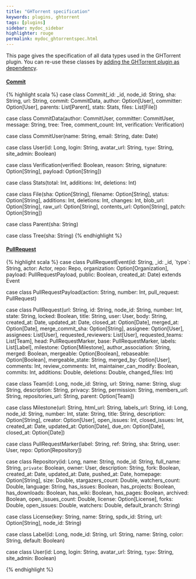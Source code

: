 ```yaml
---
title: "GHTorrent specification"
keywords: plugins, ghtorrent
tags: [plugins]
sidebar: mydoc_sidebar
highlighter: rouge
permalink: mydoc_ghtorrentspec.html
---
```


This page gives the specification of all data types used in the GHTorrent plugin. You can re-use these classes by [adding the GHTorrent plugin as dependency](/mydoc_ghtorrent.html#installation). 

<div class="panel-group" id="accordion">
                    <div class="panel panel-default">
                        <div class="panel-heading">
                            <h4 class="panel-title">
                                <a class="noCrossRef accordion-toggle" data-toggle="collapse" data-parent="#accordion" href="#commit">Commit</a>
                            </h4>
                        </div>
                        <div id="commit" class="panel-collapse collapse noCrossRef">
                            <div class="panel-body">
{% highlight scala %}
 case class Commit(_id: _id,
                    node_id: String,
                    sha: String,
                    url: String,
                    commit: CommitData,
                    author: Option[User],
                    committer: Option[User],
                    parents: List[Parent],
                    stats: Stats,
                    files: List[File])

  case class CommitData(author: CommitUser,
                        committer: CommitUser,
                        message: String,
                        tree: Tree,
                        comment_count: Int,
                        verification: Verification)

  case class CommitUser(name: String, email: String, date: Date)

  case class User(id: Long,
                  login: String,
                  avatar_url: String,
                  `type`: String,
                  site_admin: Boolean)

  case class Verification(verified: Boolean,
                          reason: String,
                          signature: Option[String],
                          payload: Option[String])

  case class Stats(total: Int, additions: Int, deletions: Int)

  case class File(sha: Option[String],
                  filename: Option[String],
                  status: Option[String],
                  additions: Int,
                  deletions: Int,
                  changes: Int,
                  blob_url: Option[String],
                  raw_url: Option[String],
                  contents_url: Option[String],
                  patch: Option[String])

  case class Parent(sha: String)

  case class Tree(sha: String)
{% endhighlight %}
                            </div>
                        </div>
                    </div>
</div>
<!-- /.panel-group -->

<div class="panel-group" id="accordion">
                    <div class="panel panel-default">
                        <div class="panel-heading">
                            <h4 class="panel-title">
                                <a class="noCrossRef accordion-toggle" data-toggle="collapse" data-parent="#accordion" href="#pr">PullRequest</a>
                            </h4>
                        </div>
                        <div id="pr" class="panel-collapse collapse noCrossRef">
                            <div class="panel-body">
{% highlight scala %}
  case class PullRequestEvent(id: String,
                              _id: _id,
                              `type`: String,
                              actor: Actor,
                              repo: Repo,
                              organization: Option[Organization],
                              payload: PullRequestPayload,
                              public: Boolean,
                              created_at: Date)
      extends Event

  case class PullRequestPayload(action: String,
                                number: Int,
                                pull_request: PullRequest)

  case class PullRequest(url: String,
                         id: String,
                         node_id: String,
                         number: Int,
                         state: String,
                         locked: Boolean,
                         title: String,
                         user: User,
                         body: String,
                         created_at: Date,
                         updated_at: Date,
                         closed_at: Option[Date],
                         merged_at: Option[Date],
                         merge_commit_sha: Option[String],
                         assignee: Option[User],
                         assignees: List[User],
                         requested_reviewers: List[User],
                         requested_teams: List[Team],
                         head: PullRequestMarker,
                         base: PullRequestMarker,
                         labels: List[Label],
                         milestone: Option[Milestone],
                         author_association: String,
                         merged: Boolean,
                         mergeable: Option[Boolean],
                         rebaseable: Option[Boolean],
                         mergeable_state: String,
                         merged_by: Option[User],
                         comments: Int,
                         review_comments: Int,
                         maintainer_can_modify: Boolean,
                         commits: Int,
                         additions: Double,
                         deletions: Double,
                         changed_files: Int)

  case class Team(id: Long,
                  node_id: String,
                  url: String,
                  name: String,
                  slug: String,
                  description: String,
                  privacy: String,
                  permission: String,
                  members_url: String,
                  repositories_url: String,
                  parent: Option[Team])

  case class Milestone(url: String,
                       html_url: String,
                       labels_url: String,
                       id: Long,
                       node_id: String,
                       number: Int,
                       state: String,
                       title: String,
                       description: Option[String],
                       creator: Option[User],
                       open_issues: Int,
                       closed_issues: Int,
                       created_at: Date,
                       updated_at: Option[Date],
                       due_on: Option[Date],
                       closed_at: Option[Date])

  case class PullRequestMarker(label: String,
                               ref: String,
                               sha: String,
                               user: User,
                               repo: Option[Repository])

  case class Repository(id: Long,
                        name: String,
                        node_id: String,
                        full_name: String,
                        `private`: Boolean,
                        owner: User,
                        description: String,
                        fork: Boolean,
                        created_at: Date,
                        updated_at: Date,
                        pushed_at: Date,
                        homepage: Option[String],
                        size: Double,
                        stargazers_count: Double,
                        watchers_count: Double,
                        language: String,
                        has_issues: Boolean,
                        has_projects: Boolean,
                        has_downloads: Boolean,
                        has_wiki: Boolean,
                        has_pages: Boolean,
                        archived: Boolean,
                        open_issues_count: Double,
                        license: Option[License],
                        forks: Double,
                        open_issues: Double,
                        watchers: Double,
                        default_branch: String)

  case class License(key: String,
                     name: String,
                     spdx_id: String,
                     url: Option[String],
                     node_id: String)

  case class Label(id: Long,
                   node_id: String,
                   url: String,
                   name: String,
                   color: String,
                   default: Boolean)
  
  case class User(id: Long,
                    login: String,
                    avatar_url: String,
                    `type`: String,
                    site_admin: Boolean)               

{% endhighlight %}                              
                               </div>
                        </div>
                    </div>
</div>
<!-- /.panel-group -->